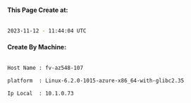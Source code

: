 
   
#### This Page Create at:

```bash

2023-11-12 - 11:44:04 UTC

```

#### Create By Machine:

```bash

Host Name : fv-az548-107

platform  : Linux-6.2.0-1015-azure-x86_64-with-glibc2.35

Ip Local  : 10.1.0.73

```

